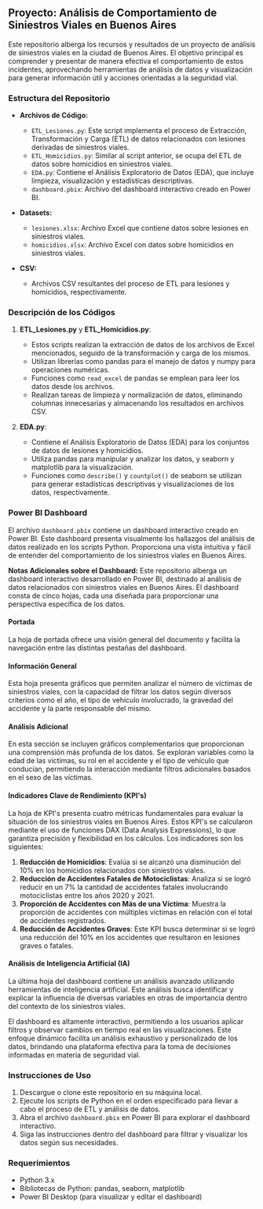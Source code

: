## Proyecto: Análisis de Comportamiento de Siniestros Viales en Buenos Aires

Este repositorio alberga los recursos y resultados de un proyecto de análisis de siniestros viales en la ciudad de Buenos Aires. El objetivo principal es comprender y presentar de manera efectiva el comportamiento de estos incidentes, aprovechando herramientas de análisis de datos y visualización para generar información útil y acciones orientadas a la seguridad vial.

### Estructura del Repositorio

- **Archivos de Código:**
  - `ETL_Lesiones.py`: Este script implementa el proceso de Extracción, Transformación y Carga (ETL) de datos relacionados con lesiones derivadas de siniestros viales.
  - `ETL_Homicidios.py`: Similar al script anterior, se ocupa del ETL de datos sobre homicidios en siniestros viales.
  - `EDA.py`: Contiene el Análisis Exploratorio de Datos (EDA), que incluye limpieza, visualización y estadísticas descriptivas.
  - `dashboard.pbix`: Archivo del dashboard interactivo creado en Power BI.

- **Datasets:**
  - `lesiones.xlsx`: Archivo Excel que contiene datos sobre lesiones en siniestros viales.
  - `homicidios.xlsx`: Archivo Excel con datos sobre homicidios en siniestros viales.
  
- **CSV:**
  - Archivos CSV resultantes del proceso de ETL para lesiones y homicidios, respectivamente.

### Descripción de los Códigos

1. **ETL_Lesiones.py** y **ETL_Homicidios.py**:
   - Estos scripts realizan la extracción de datos de los archivos de Excel mencionados, seguido de la transformación y carga de los mismos.
   - Utilizan librerías como pandas para el manejo de datos y numpy para operaciones numéricas.
   - Funciones como `read_excel` de pandas se emplean para leer los datos desde los archivos.
   - Realizan tareas de limpieza y normalización de datos, eliminando columnas innecesarias y almacenando los resultados en archivos CSV.

2. **EDA.py**:
   - Contiene el Análisis Exploratorio de Datos (EDA) para los conjuntos de datos de lesiones y homicidios.
   - Utiliza pandas para manipular y analizar los datos, y seaborn y matplotlib para la visualización.
   - Funciones como `describe()` y `countplot()` de seaborn se utilizan para generar estadísticas descriptivas y visualizaciones de los datos, respectivamente.

### Power BI Dashboard

El archivo `dashboard.pbix` contiene un dashboard interactivo creado en Power BI. Este dashboard presenta visualmente los hallazgos del análisis de datos realizado en los scripts Python. Proporciona una vista intuitiva y fácil de entender del comportamiento de los siniestros viales en Buenos Aires.

**Notas Adicionales sobre el Dashboard:**
Este repositorio alberga un dashboard interactivo desarrollado en Power BI, destinado al análisis de datos relacionados con siniestros viales en Buenos Aires. El dashboard consta de cinco hojas, cada una diseñada para proporcionar una perspectiva específica de los datos.

#### Portada
La hoja de portada ofrece una visión general del documento y facilita la navegación entre las distintas pestañas del dashboard.

#### Información General
Esta hoja presenta gráficos que permiten analizar el número de víctimas de siniestros viales, con la capacidad de filtrar los datos según diversos criterios como el año, el tipo de vehículo involucrado, la gravedad del accidente y la parte responsable del mismo.

#### Análisis Adicional
En esta sección se incluyen gráficos complementarios que proporcionan una comprensión más profunda de los datos. Se exploran variables como la edad de las víctimas, su rol en el accidente y el tipo de vehículo que conducían, permitiendo la interacción mediante filtros adicionales basados en el sexo de las víctimas.

#### Indicadores Clave de Rendimiento (KPI's)
La hoja de KPI's presenta cuatro métricas fundamentales para evaluar la situación de los siniestros viales en Buenos Aires. Estos KPI's se calcularon mediante el uso de funciones DAX (Data Analysis Expressions), lo que garantiza precisión y flexibilidad en los cálculos. Los indicadores son los siguientes:

1. **Reducción de Homicidios**: Evalúa si se alcanzó una disminución del 10% en los homicidios relacionados con siniestros viales.
2. **Reducción de Accidentes Fatales de Motociclistas**: Analiza si se logró reducir en un 7% la cantidad de accidentes fatales involucrando motociclistas entre los años 2020 y 2021.
3. **Proporción de Accidentes con Más de una Víctima**: Muestra la proporción de accidentes con múltiples víctimas en relación con el total de accidentes registrados.
4. **Reducción de Accidentes Graves**: Este KPI busca determinar si se logró una reducción del 10% en los accidentes que resultaron en lesiones graves o fatales.

#### Análisis de Inteligencia Artificial (IA)
La última hoja del dashboard contiene un análisis avanzado utilizando herramientas de inteligencia artificial. Este análisis busca identificar y explicar la influencia de diversas variables en otras de importancia dentro del contexto de los siniestros viales.

El dashboard es altamente interactivo, permitiendo a los usuarios aplicar filtros y observar cambios en tiempo real en las visualizaciones. Este enfoque dinámico facilita un análisis exhaustivo y personalizado de los datos, brindando una plataforma efectiva para la toma de decisiones informadas en materia de seguridad vial.

### Instrucciones de Uso

1. Descargue o clone este repositorio en su máquina local.
2. Ejecute los scripts de Python en el orden especificado para llevar a cabo el proceso de ETL y análisis de datos.
3. Abra el archivo `dashboard.pbix` en Power BI para explorar el dashboard interactivo.
4. Siga las instrucciones dentro del dashboard para filtrar y visualizar los datos según sus necesidades.

### Requerimientos

- Python 3.x
- Bibliotecas de Python: pandas, seaborn, matplotlib
- Power BI Desktop (para visualizar y editar el dashboard)
